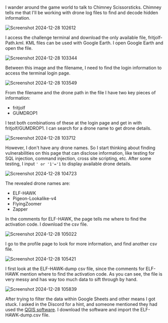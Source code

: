 I wander around the game world to talk to Chimney Scissorsticks. Chimney tells me that I'll be working with drone log files to find and decode hidden information. 

![Screenshot 2024-12-28 102612](https://github.com/user-attachments/assets/5d4ebc6c-d9b4-485f-8780-d6cbd224585c)

I access the challenge terminal and download the only available file, fritjolf-Path.kml. KML files can be used with Google Earth. I open Google Earth and open the file.

![Screenshot 2024-12-28 103344](https://github.com/user-attachments/assets/538adb9d-a751-4add-a404-1e4be52ecd09)

Between this image and the filename, I need to find the login information to access the terminal login page. 

![Screenshot 2024-12-28 103549](https://github.com/user-attachments/assets/fdd9fb4d-4e19-47ad-9cb6-63dc659df9dd)

From the filename and the drone path in the file I have two key pieces of information:
* fritjolf
* GUMDROP1

I test both combinations of these at the login page and get in with fritjolf/GUMDROP1. I can search for a drone name to get drone details. 

![Screenshot 2024-12-28 103712](https://github.com/user-attachments/assets/f0bbc761-458b-4fc8-a299-78f2e8f843b8)

However, I don't have any drone names. So I start thinking about finding vulnerabilities on this page that can disclose information, like testing for SQL injection, command injection, cross site scripting, etc. After some testing, I input `' or '1'='1` to display available drone details. 

![Screenshot 2024-12-28 104723](https://github.com/user-attachments/assets/63ab65d2-53fb-4b99-ac3f-a6b7014eada9)

The revealed drone names are:
* ELF-HAWK
* Pigeon-Lookalike-v4
* FlyingZoomer
* Zapper

In the comments for ELF-HAWK, the page tells me where to find the activation code. I download the csv file. 

![Screenshot 2024-12-28 105022](https://github.com/user-attachments/assets/83f91552-fec4-4da8-a4cc-763f82253cae)

I go to the profile page to look for more information, and find another csv file. 

![Screenshot 2024-12-28 105421](https://github.com/user-attachments/assets/e7f24e6f-b32e-4d15-b030-4442676968c2)

I first look at the ELF-HAWK-dump csv file, since the comments for ELF-HAWK mention where to find the activation code. As you can see, the file is very messy and has way too much data to sift through by hand. 

![Screenshot 2024-12-28 105839](https://github.com/user-attachments/assets/11f28948-322b-4dfc-a7c0-5e46758c1526)

After trying to filter the data within Google Sheets and other means I got stuck. I asked in the Discord for a hint, and someone mentioned they had used the [QGIS software](https://www.qgis.org/). I download the software and import the ELF-HAWK-dump.csv file. 

